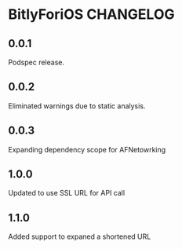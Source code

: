 # BitlyForiOS CHANGELOG

## 0.0.1

Podspec release.

## 0.0.2

Eliminated warnings due to static analysis.

## 0.0.3

Expanding dependency scope for AFNetowrking

## 1.0.0

Updated to use SSL URL for API call

## 1.1.0

Added support to expaned a shortened URL

